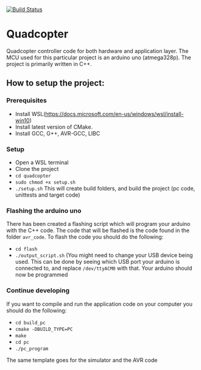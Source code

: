 [![Build Status](http://quadcopter-build-server.duckdns.org:8080/job/Quadcopter-pipeline/badge/icon)](http://quadcopter-build-server.duckdns.org:8080/job/Quadcopter-pipeline/)
# Quadcopter
Quadcopter controller code for both hardware and application layer. The MCU used for this particular project is an arduino uno (atmega328p). The project is primarily written in C++.

## How to setup the project:
### Prerequisites
* Install WSL(https://docs.microsoft.com/en-us/windows/wsl/install-win10)
* Install latest version of CMake.
* Install GCC, G++, AVR-GCC, LIBC

### Setup
* Open a WSL terminal
* Clone the project
* ``` cd quadcopter ```
* ```sudo chmod +x setup.sh```
* ```./setup.sh``` This will create build folders, and build the project (pc code, unittests and target code)

### Flashing the arduino uno
There has been created a flashing script which will program your arduino with the C++ code. The code that will be flashed is the code found in the folder ```avr_code```. To flash the code you should do the following:
* ```cd flash```
* ```./output_script.sh``` (You might need to change your USB device being used. This can be done by seeing which USB port your arduino is connected to, and replace ```/dev/ttyACM0``` with that. Your arduino should now be programmed

### Continue developing
If you want to compile and run the application code on your computer you should do the following:
*  ```cd build_pc ```
*  ```cmake -DBUILD_TYPE=PC```
*  ```make ```
*  ```cd pc ```
*  ```./pc_program ```

The same template goes for the simulator and the AVR code

